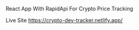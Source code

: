 React App With RapidApi 
For Crypto Price Tracking

Live Site https://crypto-dev-tracker.netlify.app/
